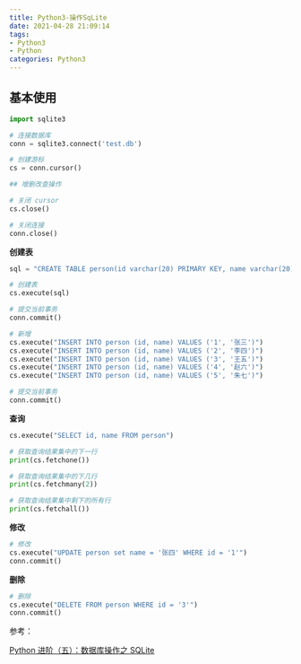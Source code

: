 ```yaml
---
title: Python3-操作SqLite
date: 2021-04-28 21:09:14
tags:
- Python3
- Python
categories: Python3
---
```


## 基本使用

```py
import sqlite3

# 连接数据库
conn = sqlite3.connect('test.db')

# 创建游标
cs = conn.cursor()

## 增删改查操作

# 关闭 cursor
cs.close()

# 关闭连接
conn.close()
```

<!--more-->
**创建表**

```py
sql = "CREATE TABLE person(id varchar(20) PRIMARY KEY, name varchar(20));"

# 创建表
cs.execute(sql)

# 提交当前事务
conn.commit()
```

```py
# 新增
cs.execute("INSERT INTO person (id, name) VALUES ('1', '张三')")
cs.execute("INSERT INTO person (id, name) VALUES ('2', '李四')")
cs.execute("INSERT INTO person (id, name) VALUES ('3', '王五')")
cs.execute("INSERT INTO person (id, name) VALUES ('4', '赵六')")
cs.execute("INSERT INTO person (id, name) VALUES ('5', '朱七')")

# 提交当前事务
conn.commit()
```

**查询**

```py
cs.execute("SELECT id, name FROM person")

# 获取查询结果集中的下一行
print(cs.fetchone())

# 获取查询结果集中的下几行
print(cs.fetchmany(2))

# 获取查询结果集中剩下的所有行
print(cs.fetchall())
```

**修改**

```py
# 修改
cs.execute("UPDATE person set name = '张四' WHERE id = '1'")
conn.commit()
```

**删除**

```py
# 删除
cs.execute("DELETE FROM person WHERE id = '3'")
conn.commit()
```

参考：

[Python 进阶（五）：数据库操作之 SQLite](https://ityard.blog.csdn.net/article/details/104338259)